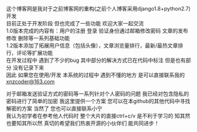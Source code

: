 这个博客网是我对于之前博客网的重构(之前个人博客采用django1.8+python2.7)开发  
目前正处于开发阶段 但也完成了一些功能 欢迎大家一起交流  
1.0版本完成的内容有：用户的注册 登录 验证身份通过邮箱修改密码 文章的发布 修改 删除等一系列基础功能  
1.2版本添加了拓展用户信息（包括头像），文章浏览量排行，最新/最热文章排行，评论等扩展功能  
在开发过程中 遇到了不少的bug 其中部分的解决方式已在代码中标注 但是也有部分 没有记录下来  
因此 如果您在使用/开发 本系统的过程中 遇到不懂的地方 是可以直接联系我的 xnzcoder@163.com  
  
  对于邮箱发送验证方式的密码等一系列针对个人密码的问题 我已经对包含隐私的密码进行了简单的加密 我这里提供一个方案 您可以在本github的其他代码中寻找解密的方案 当然了 您也可以直接联系小宁  
我认为初学者在参考他人代码时 整个大片的直接ctrl+c/v 是不利于学习的 知其然也要知其所以然 真切的希望我们热衷开源的小伙伴们 能共同进步！

